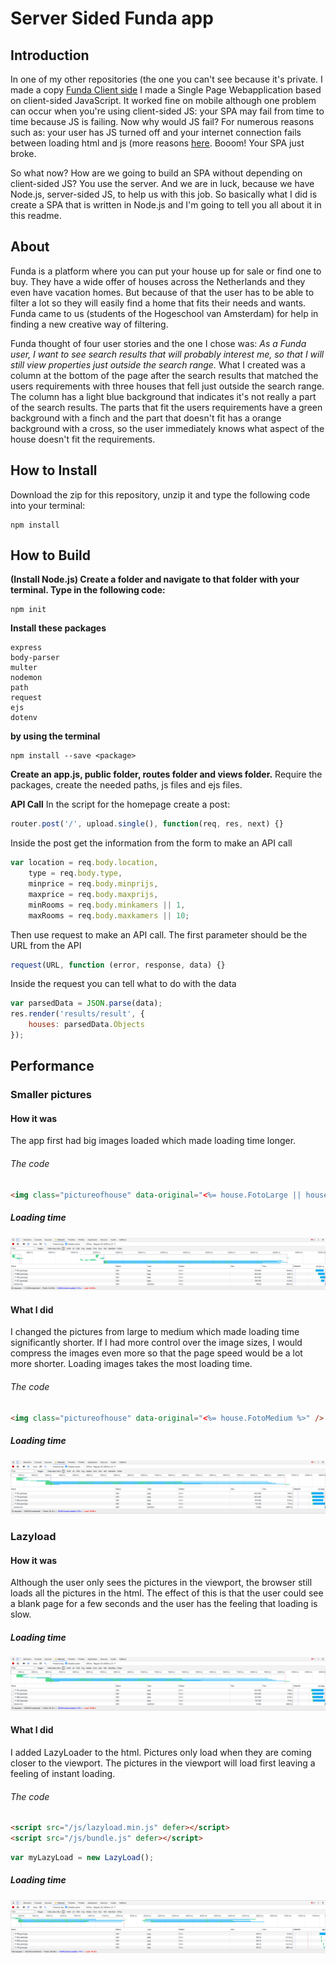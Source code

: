 # Server Sided Funda app
## Introduction
In one of my other repositories (the one you can't see because it's private. I made a copy [Funda Client side](https://github.com/ChanelZM/server-sided-funda-app/tree/master/funda_clientside) I made a Single Page Webapplication based on client-sided JavaScript. It worked fine on mobile although one problem can occur when you're using client-sided JS: your SPA may fail from time to time because JS is failing. Now why would JS fail? For numerous reasons such as: your user has JS turned off and your internet connection fails between loading html and js (more reasons [here](https://kryogenix.org/code/browser/everyonehasjs.html). Booom! Your SPA just broke.

So what now? How are we going to build an SPA without depending on client-sided JS? You use the server. And we are in luck, because we have Node.js, server-sided JS, to help us with this job. So basically what I did is create a SPA that is written in Node.js and I'm going to tell you all about it in this readme.

## About
Funda is a platform where you can put your house up for sale or find one to buy. They have a wide offer of houses across the Netherlands and they even have vacation homes. But because of that the user has to be able to filter a lot so they will easily find a home that fits their needs and wants. Funda came to us (students of the Hogeschool van Amsterdam) for help in finding a new creative way of filtering.

Funda thought of four user stories and the one I chose was:
*As a Funda user, I want to see search results that will probably interest me, so that I will still view properties just outside the search range.*
What I created was a column at the bottom of the page after the search results that matched the users requirements with three houses that fell just outside the search range. The column has a light blue background that indicates it's not really a part of the search results. The parts that fit the users requirements have a green background with a finch and the part that doesn't fit has a orange background with a cross, so the user immediately knows what aspect of the house doesn't fit the requirements.

## How to Install
Download the zip for this repository, unzip it and type the following code into your terminal:
```
npm install
```

## How to Build
**(Install Node.js) Create a folder and navigate to that folder with your terminal. Type in the following code:**
```
npm init
```
**Install these packages**
```
express
body-parser
multer
nodemon
path
request
ejs
dotenv
```
**by using the terminal**
```
npm install --save <package>
```
**Create an app.js, public folder, routes folder and views folder.**
Require the packages, create the needed paths, js files and ejs files.

**API Call**
In the script for the homepage create a post:
```javascript
router.post('/', upload.single(), function(req, res, next) {}
```
Inside the post get the information from the form to make an API call
```javascript
var location = req.body.location,
    type = req.body.type,
    minprice = req.body.minprijs,
    maxprice = req.body.maxprijs,
    minRooms = req.body.minkamers || 1,
    maxRooms = req.body.maxkamers || 10;
```
Then use request to make an API call. The first parameter should be the URL from the API
```javascript
request(URL, function (error, response, data) {}
```
Inside the request you can tell what to do with the data
```javascript
var parsedData = JSON.parse(data);
res.render('results/result', {
    houses: parsedData.Objects
});
```

## Performance
### Smaller pictures
#### How it was
The app first had big images loaded which made loading time longer.

###### The code
```html
<img class="pictureofhouse" data-original="<%= house.FotoLarge || house.HoofdFoto;%>" />
```

##### Loading time
![Before downsizing picture](https://github.com/ChanelZM/server-sided-funda-app/blob/master/before_funda_opt.png)

#### What I did
I changed the pictures from large to medium which made loading time significantly shorter. If I had more control over the image sizes, I would compress the images even more so that the page speed would be a lot more shorter. Loading images takes the most loading time.

###### The code
```html
<img class="pictureofhouse" data-original="<%= house.FotoMedium %>" />
```

##### Loading time
![After downsizing picture](https://github.com/ChanelZM/server-sided-funda-app/blob/master/after_funda_img.png)

### Lazyload
#### How it was
Although the user only sees the pictures in the viewport, the browser still loads all the pictures in the html. The effect of this is that the user could see a blank page for a few seconds and the user has the feeling that loading is slow.

##### Loading time
![Before lazyload](https://github.com/ChanelZM/server-sided-funda-app/blob/master/after_funda_img.png)

#### What I did
I added LazyLoader to the html. Pictures only load when they are coming closer to the viewport. The pictures in the viewport will load first leaving a feeling of instant loading.

###### The code
```html
<script src="/js/lazyload.min.js" defer></script>
<script src="/js/bundle.js" defer></script>
```
```javascript
var myLazyLoad = new LazyLoad();
```

##### Loading time
![After lazyload](https://github.com/ChanelZM/server-sided-funda-app/blob/master/after_funda_lazy.png)
